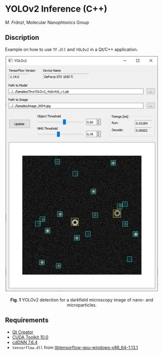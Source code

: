 # YOLOv2 Inference (C++)

*M. Fränzl*, Molecular Nanophtonics Group

## Discription

Example on how to use `TF.dll` and `YOLOv2` in a Qt/C++ application.

<p align="center">
  <img src="../Resources/YOLOv2-Qt-Screenshot.png" width=500> <br><br>
  <b>Fig. 1</b> YOLOv2 detection for a darkfield microscopy image of nano- and microparticles.
</p>


## Requirements 

- [Qt Creator](https://www.qt.io/download-qt-installer)
- [CUDA Toolkit 10.0](https://developer.nvidia.com/cuda-10.0-download-archive)
- [cdDNN 7.6.4](https://developer.nvidia.com/rdp/cudnn-archive)
- `tensorflow.dll` from [libtensorflow-gpu-windows-x86_64-1.13.1](https://storage.googleapis.com/tensorflow/libtensorflow/libtensorflow-gpu-windows-x86_64-1.13.1.zip)




